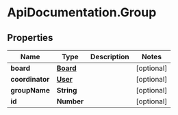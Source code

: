 # ApiDocumentation.Group

## Properties
Name | Type | Description | Notes
------------ | ------------- | ------------- | -------------
**board** | [**Board**](Board.md) |  | [optional] 
**coordinator** | [**User**](User.md) |  | [optional] 
**groupName** | **String** |  | [optional] 
**id** | **Number** |  | [optional] 
